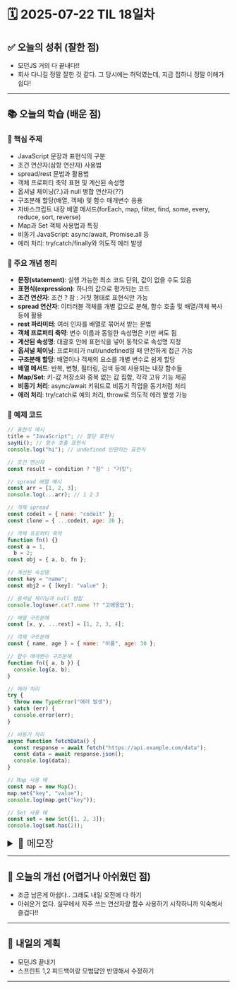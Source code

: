 # 🗓️ 2025-07-22 TIL 18일차

## ✅ 오늘의 성취 (잘한 점)

- 모던JS 거의 다 끝내다!!
- 회사 다니길 정말 잘한 것 같다. 그 당시에는 허덕였는데, 지금 접하니 정말 이해가 쉽다!

---

## 📚 오늘의 학습 (배운 점)

### 🔹 핵심 주제

- JavaScript 문장과 표현식의 구분
- 조건 연산자(삼항 연산자) 사용법
- spread/rest 문법과 활용법
- 객체 프로퍼티 축약 표현 및 계산된 속성명
- 옵셔널 체이닝(?.)과 null 병합 연산자(??)
- 구조분해 할당(배열, 객체) 및 함수 매개변수 응용
- 자바스크립트 내장 배열 메서드(forEach, map, filter, find, some, every, reduce, sort, reverse)
- Map과 Set 객체 사용법과 특징
- 비동기 JavaScript: async/await, Promise.all 등
- 에러 처리: try/catch/finally와 의도적 에러 발생

### 🔹 주요 개념 정리

- **문장(statement)**: 실행 가능한 최소 코드 단위, 값이 없을 수도 있음
- **표현식(expression)**: 하나의 값으로 평가되는 코드
- **조건 연산자**: 조건 ? 참 : 거짓 형태로 표현식만 가능
- **spread 연산자**: 이터러블 객체를 개별 값으로 분해, 함수 호출 및 배열/객체 복사 등에 활용
- **rest 파라미터**: 여러 인자를 배열로 묶어서 받는 문법
- **객체 프로퍼티 축약**: 변수 이름과 동일한 속성명은 키만 써도 됨
- **계산된 속성명**: 대괄호 안에 표현식을 넣어 동적으로 속성명 지정
- **옵셔널 체이닝**: 프로퍼티가 null/undefined일 때 안전하게 접근 가능
- **구조분해 할당**: 배열이나 객체의 요소를 개별 변수로 쉽게 할당
- **배열 메서드**: 반복, 변형, 필터링, 검색 등에 사용되는 내장 함수들
- **Map/Set**: 키-값 저장소와 중복 없는 값 집합, 각각 고유 기능 제공
- **비동기 처리**: async/await 키워드로 비동기 작업을 동기처럼 처리
- **에러 처리**: try/catch로 예외 처리, throw로 의도적 에러 발생 가능

### 🔹 예제 코드

```js
// 표현식 예시
title = "JavaScript"; // 할당 표현식
sayHi(); // 함수 호출 표현식
console.log("hi"); // undefined 반환하는 표현식

// 조건 연산자
const result = condition ? "참" : "거짓";

// spread 배열 예시
const arr = [1, 2, 3];
console.log(...arr); // 1 2 3

// 객체 spread
const codeit = { name: "codeit" };
const clone = { ...codeit, age: 26 };

// 객체 프로퍼티 축약
function fn() {}
const a = 1,
  b = 2;
const obj = { a, b, fn };

// 계산된 속성명
const key = "name";
const obj2 = { [key]: "value" };

// 옵셔널 체이닝과 null 병합
console.log(user.cat?.name ?? "고애옹없");

// 배열 구조분해
const [x, y, ...rest] = [1, 2, 3, 4];

// 객체 구조분해
const { name, age } = { name: "이름", age: 30 };

// 함수 매개변수 구조분해
function fn({ a, b }) {
  console.log(a, b);
}

// 에러 처리
try {
  throw new TypeError("에러 발생");
} catch (err) {
  console.error(err);
}

// 비동기 처리
async function fetchData() {
  const response = await fetch("https://api.example.com/data");
  const data = await response.json();
  console.log(data);
}

// Map 사용 예
const map = new Map();
map.set("key", "value");
console.log(map.get("key"));

// Set 사용 예
const set = new Set([1, 2, 3]);
console.log(set.has(2));
```

<details>
<summary style="font-size: 22px;">📓 메모장</summary>

## Modern JS

### JS 문법/표현

- **문장(statement)**: 어떤 동작이 일어나도록 작성된 최소한의 코드 덩어리
- **표현식(expression)**: 결과적으로 하나의 값이 되는 모든 코드
- **표현식이면서 문장**: 할당식과 함수 호출

```js
// 할당 연산자는 값을 할당하는 동작도 하지만, 할당한 값을 그대로 가지는 표현식이다.
title = "JavaScript"; // JavaScript

// 함수 호출은 함수를 실행하는 동작도 하지만, 실행한 함수의 리턴 값을 가지는 표현식이다.
sayHi(); // sayHi 함수의 리턴 값

// console.log 메소드는 콘솔에 아규먼트를 출력하는 동작도 하지만, undefined 값을 가지는 표현식이다.
console.log("hi"); // undefined
```

- **표현식이 아닌 문장**: 변수에 할당 불가, 인자로 전달 불가
- JS에서 표현식 문장은 세미콜론(;)으로 구분, 표현식 아닌 문장은 중괄호({})로 범위 구분

---

### 조건 연산자 (삼항 연산자)

```js
조건 ? 참일때 실행할 표현식 : 거짓일때 실행할 표현식
```

- 조건 연산자는 **표현식만 가능**! 변수 선언 및 문장 실행 불가

---

### Spread 문법

- 배열 다룰 때 유용하며, 여러 개의 값을 하나로 묶은 배열을 다시 각각 개별 값으로 펼치는 문법
- 배열, 문자열, Set, Map 등 **이터러블(iterable)** 객체에서 이터러블 구조 분해 가능

#### 이터러블(iterable)이란?

- 반복 가능한 자료구조 (해당 객체 안에 `Symbol.iterator` 메서드가 있어야 함)
- JS가 미리 정의한 순회 규칙 메서드
- `iterator`라는 특별한 객체를 리턴하고, `next()` 메서드로 값을 하나씩 추출
- `for … of` 문법 등이 내부적으로 자동 수행

#### spread 문법 역할

- `...arr`은 배열을 그냥 넘기는 게 아니라 `arr[0], arr[1], arr[2]`를 각각의 인자로 분해해 전달
- 내부적으로 `Symbol.iterator` 호출해 순회하며 값을 하나씩 추출

```js
const arr = [1, 2, 3];
console.log(...arr); // 1 2 3

console.log(1, 2, 3); // 함수 호출 결과 동일
```

#### 전달 대상에 따른 동작 차이

- 함수 인자에 `...arr`은 펼쳐서 여러 개 인자로 전달
- 배열 리터럴 내에 `...arr`은 배열 요소를 낱개로 꺼내 새 배열에 할당
- 문자열에서는 글자 하나하나로 펼쳐짐
- Set/Map는 요소를 펼쳐 배열로 변환 가능

---

### Rest parameter vs Spread

| 구분           | 설명                                         |
| -------------- | -------------------------------------------- |
| rest parameter | 여러 개 인자값을 하나의 파라미터로 묶는 방식 |
| spread         | 하나로 묶인 값을 개별 값으로 펼치는 방식     |

---

### Spread 사용 주의점

- spread 구문은 값 그 자체가 아니며, 특정 문맥에서만 사용 가능

  1. 배열 리터럴
  2. 객체 리터럴
  3. 함수 호출 시 인자값
  4. `const 변수명 = ...args;` (에러 발생)

---

### 배열과 객체에서의 Spread 예시

```js
const codeit = {
  name: "codeit",
};

const codeitClone = {
  ...codeit, // spread 문법
  age: 26,
};

console.log(codeit); // {name: "codeit"}
console.log(codeitClone); // {name: "codeit", age: 26}
```

- 객체는 배열처럼 spread 불가, 함수 인자값으로도 spread 불가
- 객체 spread는 중괄호 안에서만 사용 가능

---

### 객체 프로퍼티 표기법

- 속성명과 속성값 이름이 같으면 속성명만 작성 가능 (속성값이 변수나 함수명일 때)
- 객체 내부 메소드 선언 시 `:`과 `function` 생략 가능

```js
function 함수명() {}
const 변수명1 = 값;
const 변수명2 = 값;

const 객체명 = {
  변수명1,
  변수명2,
  함수명,
};

const 객체명 = {
  키1: 값,
  키2: function () {},
  키3() {}, // 키2와 동일 동작
};
```

---

### 계산된 속성명 (Computed Property Names)

- 대괄호 `[]` 안에 변수나 표현식을 넣어 동적으로 객체 속성 이름 지정 가능

```js
const 객체명 = {
  [표현식]: 값,
};

const 객체명 = {
  [`${변수명1}값1`]: 속성값,
  [변수명2]: 속성값,
  [함수명()]: 속성값, // 함수 리턴값이 속성명
};
```

- 객체 프로퍼티 구분은 쉼표(,) 사용
- 객체 내 메서드는 일반 함수로 선언하는 것이 좋음 (화살표 함수보다는)

---

### 옵셔널 체이닝 `?.`

```js
왼쪽프로퍼티?.오른쪽프로퍼티;
```

- 왼쪽 프로퍼티가 `null` 또는 `undefined`면 `undefined` 반환
- 그렇지 않으면 오른쪽 프로퍼티 값 반환

예시:

```js
console.log(user.cat?.name ?? "고애옹없");
// user.cat이 null/undefined면 '고애옹없' 반환, 아니면 cat.name 반환
```

---

### 구조분해 할당 (Destructuring)

- 배열이나 객체를 분해해 그 안의 값을 개별 변수에 할당하는 문법

#### 배열 구조분해

```js
const [변수1, 변수2, ...나머지] = 할당할 배열;
```

- 기존에 변수 하나씩 할당하던 것을 한 번에 처리 가능
- 요소 개수가 부족하면 부족한 변수는 `undefined`
- 요소가 많으면 나머지는 무시하거나 rest 문법으로 배열에 담음

예시:

```js
const 배열명 = [요소1, 요소2, 요소3];
const [변수1, 변수2] = 배열명;
// 변수1 = 요소1, 변수2 = 요소2
```

- 변수 값 교환도 가능:

```js
[변수1, 변수2] = [변수2, 변수1];
```

---

#### 객체 구조분해

```js
const { 속성명1, 속성명2, ...나머지 } = 할당할 객체;
```

- 점 표기법 없이도 프로퍼티 값을 변수로 바로 할당 가능
- 기본값 설정 가능: `변수 = '기본값'`
- 변수명 다르게 지정 가능: `속성명: 변수명`
- 계산된 속성명 사용 가능

예시:

```js
const user = {
  name: "이름",
  age: 26,
  job: "직업",
};

function getUserField(fieldName) {
  const { [fieldName]: value } = user;
  return value;
}

// 동적 키 추출 예제
const response = {
  user_id: 123,
  admin_id: 456,
};
const role = "admin"; // 또는 'user'
const key = `${role}_id`;
const { [key]: id } = response;

// React 상태 업데이트 예제
function handleChange(key, value) {
  setState((prev) => ({
    ...prev,
    [key]: value,
  }));
}
```

---

### 구조분해 함수 응용

#### 배열 구조분해 함수 파라미터

```js
function 함수명(...args) {
  const [변수1, 변수2, 변수3, ...rest] = args;
  // rest는 나머지 인자 배열로 할당
}

함수명(인자1, 인자2, 인자3, ...);
```

또는

```js
function 함수명([변수1, 변수2, 변수3, ...rest]) {
  // 배열 인자를 구조분해 할당
}

const 배열명 = [요소1, 요소2, 요소3, ...];
함수명(배열명);
```

- 함수 정의 시 여러 인자 묶을 때는 `rest parameter` 사용
- 함수 호출 시 배열 등을 펼쳐 전달할 때는 `spread` 사용

---

#### 객체 구조분해 함수 파라미터

```js
const 객체명 = { 속성명1: 값1, 속성명2: 값2 };

function 함수명(object) {
  const { 속성명1, 속성명2 } = object;
}

함수명(객체명);
```

더 간결한 문법:

```js
function 함수명({ 속성명1, 속성명2 }) {
  // 바로 구조분해 할당
}
```

---

#### 이벤트 리스너에서 구조분해

```js
btn.addEventListener("click", (event) => {
  event.target.classList.toggle("checked");
});

btn.addEventListener("click", ({ target }) => {
  target.classList.toggle("checked");
});

btn.addEventListener("click", ({ target }) => {
  const { classList } = target;
  classList.toggle("checked");
});
```

- 파라미터에서 객체 구조분해를 자주 사용함

---

### 퀴즈: 함수 인자 구조분해

```js
함수명("이름값", 객체명);
```

1.

```js
function 함수명(이름, 객체명) {
  console.log(`${이름}, ${객체명.속성명1}, ${객체명.속성명2}`);
}
```

2.

```js
function 함수명(이름, 객체명) {
  const { 속성명1, 속성명2 } = 객체명;
  console.log(`${이름}, ${속성명1}, ${속성명2}`);
}
```

3.

```js
function 함수명(이름, { 속성명1, 속성명2 }) {
  console.log(`${이름}, ${속성명1}, ${속성명2}`);
}
```

---

### 에러 핸들링 (Exception Handling)

#### 주요 에러 객체 종류

1. `ReferenceError`: 존재하지 않는 변수나 함수 호출 시 발생
2. `TypeError`: 잘못된 방식으로 자료형 조작 시 발생
3. `SyntaxError`: 잘못된 문법 작성 시 발생 (실행도 전에 에러 반환)

#### 에러 객체 프로퍼티

- `name`
- `message`

#### 에러 객체 생성

```js
const error = new TypeError("타입 에러 발생");
// error.name: TypeError
// error.message: '타입 에러 발생'
```

- 생성만 할 뿐 실제 에러 발생 아님

#### 의도적 에러 발생

```js
throw new TypeError("에러문구");
// 실제 에러 발생 및 이후 코드 실행 중단
```

---

### try-catch 문법

```js
try {
  // 에러가 발생할 수 있는 코드
} catch (err) {
  console.error(err);
}
```

- `try` 문에서 에러 발생 시 `catch` 문 실행
- 에러 발생 후 `try` 내부 나머지 코드는 실행 안 됨
- `console.error(err)`는 실제 에러 형식으로 출력

#### 주의 사항

- `try-catch` 블록 내부 변수는 지역변수, 바깥에서 접근 불가
- `SyntaxError`는 `try-catch`로 잡지 못함 (실행 전 에러)

---

### finally

- `finally`는 에러 발생 여부와 관계없이 항상 실행됨

```js
try {
  try {
    // 실행 코드
  } catch (err) {
    // 에러 처리
  } finally {
    // 항상 실행
  }
} catch (err) {
  // finally 내부 에러 처리
}
```

- `finally`에서 에러가 발생하면, 기존 에러는 무시되고 `finally` 에러가 전파됨
- 바깥 `try-catch`가 있으면 잡힘

---

## JS 내부 기능 메서드

### .forEach()

```js
배열.forEach((요소, 인덱스, 배열) => {});
```

- 첫 번째 인자: 배열 요소
- 두 번째 인자: 인덱스
- 세 번째 인자: 배열 자체

---

### .map()

```js
배열.map((요소, 인덱스, 배열) => 반환값);
```

- 새 배열 반환
- `forEach`와 달리 반환값이 있음

---

### .filter()

```js
const 변수명 = 배열.filter((요소) => 조건식);
```

- 조건에 맞는 요소만 새 배열로 반환

---

### .find()

- 조건에 맞는 첫 번째 요소 반환
- 없으면 `undefined`

---

### .some()

```js
배열.some((요소) => 조건식);
```

- 조건 만족하는 요소가 하나라도 있으면 `true`
- 빈 배열이면 `false`

---

### .every()

```js
배열.every((요소) => 조건식);
```

- 모든 요소가 조건 만족하면 `true`
- 빈 배열이면 `true`

---

### .reduce()

```js
배열.reduce((이전값, 요소, 인덱스, 배열) => 반환값, 초기값);
```

- 누적값 계산 함수
- 초기값 명시 권장

---

### .sort()

- 기본은 유니코드 문자열 순서 정렬
- 숫자 정렬 시 콜백 함수 필요

```js
배열.sort((a, b) => a - b); // 오름차순
배열.sort((a, b) => b - a); // 내림차순
```

- 원본 배열 직접 변경됨 → 복사 후 사용 권장

---

### .reverse()

- 배열 순서 뒤집기 (원본 변경)

---

### Map 객체

```js
const codeit = new Map();

codeit.set("title", "문자열 key");
codeit.set(2017, "숫자형 key");
codeit.set(true, "불린형 key");

console.log(codeit.get(2017)); // '숫자형 key'
console.log(codeit.has("title")); // true

codeit.delete(true);
codeit.clear();
```

---

### Set 객체

```js
const members = new Set();

members.add("영훈");
members.add("윤수");

console.log(members.has("동욱")); // true 또는 false
console.log(members.size); // 요소 개수

members.delete("태호");
members.clear();
```

- 중복 허용하지 않는 값 집합
- 개별 값 직접 접근 불가, `for...of` 반복문으로 접근 가능

---

## 비동기 JS

- `async`는 함수 선언 시 사용
- `await`는 Promise가 해결될 때까지 대기

```js
const response = await fetch("https://...");
const data = await response.json();
console.log(data);
```

- `fetch`는 비동기 함수, Promise 반환
- `.json()`도 비동기 함수

---

### JS 실행 순서 설명

- JS는 싱글 스레드 환경 (한 번에 하나씩만 실행)
- 오래 걸리는 작업(비동기)은 잠깐 미뤄두고, 완료 후 다시 실행하도록 스케줄링됨

---

### Promise 체이닝과 예외처리

- `.then()`, `.catch()`, `.finally()`로 비동기 작업 처리 가능
- `.then()`은 `try`문과 유사

---

### Promise.all

- 여러 개의 독립적인 비동기 작업을 병렬로 실행하고
- 모두 완료될 때까지 기다려 한 번에 결과를 받을 수 있도록 함

</details>

---

## 🧠 오늘의 개선 (어렵거나 아쉬웠던 점)

- 조금 남은게 아쉽다.. 그래도 내일 오전에 다 하기
- 아쉬운거 없다. 실무에서 자주 쓰는 연산자랑 함수 사용하기 시작하니까 익숙해서 즐겁다!!

---

## 🚀 내일의 계획

- 모던JS 끝내기
- 스프린트 1,2 피드백이랑 모범답안 반영해서 수정하기

---
